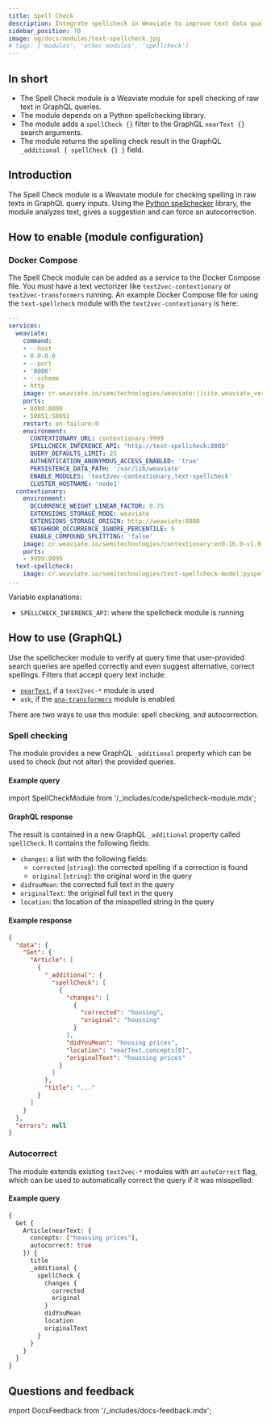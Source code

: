 ```yaml
---
title: Spell Check
description: Integrate spellcheck in Weaviate to improve text data quality and search accuracy.
sidebar_position: 70
image: og/docs/modules/text-spellcheck.jpg
# tags: ['modules', 'other modules', 'spellcheck']
---
```



## In short

* The Spell Check module is a Weaviate module for spell checking of raw text in GraphQL queries.
* The module depends on a Python spellchecking library.
* The module adds a `spellCheck {}` filter to the GraphQL `nearText {}` search arguments.
* The module returns the spelling check result in the GraphQL `_additional { spellCheck {} }` field.

## Introduction

The Spell Check module is a Weaviate module for checking spelling in raw texts in GraphQL query inputs. Using the [Python spellchecker](https://pypi.org/project/pyspellchecker/) library, the module analyzes text, gives a suggestion and can force an autocorrection.

## How to enable (module configuration)

### Docker Compose

The Spell Check module can be added as a service to the Docker Compose file. You must have a text vectorizer like `text2vec-contextionary` or `text2vec-transformers` running. An example Docker Compose file for using the `text-spellcheck` module with the `text2vec-contextionary` is here:

```yaml
---
services:
  weaviate:
    command:
    - --host
    - 0.0.0.0
    - --port
    - '8080'
    - --scheme
    - http
    image: cr.weaviate.io/semitechnologies/weaviate:||site.weaviate_version||
    ports:
    - 8080:8080
    - 50051:50051
    restart: on-failure:0
    environment:
      CONTEXTIONARY_URL: contextionary:9999
      SPELLCHECK_INFERENCE_API: "http://text-spellcheck:8080"
      QUERY_DEFAULTS_LIMIT: 25
      AUTHENTICATION_ANONYMOUS_ACCESS_ENABLED: 'true'
      PERSISTENCE_DATA_PATH: '/var/lib/weaviate'
      ENABLE_MODULES: 'text2vec-contextionary,text-spellcheck'
      CLUSTER_HOSTNAME: 'node1'
  contextionary:
    environment:
      OCCURRENCE_WEIGHT_LINEAR_FACTOR: 0.75
      EXTENSIONS_STORAGE_MODE: weaviate
      EXTENSIONS_STORAGE_ORIGIN: http://weaviate:8080
      NEIGHBOR_OCCURRENCE_IGNORE_PERCENTILE: 5
      ENABLE_COMPOUND_SPLITTING: 'false'
    image: cr.weaviate.io/semitechnologies/contextionary:en0.16.0-v1.0.2
    ports:
    - 9999:9999
  text-spellcheck:
    image: cr.weaviate.io/semitechnologies/text-spellcheck-model:pyspellchecker-d933122
...
```

Variable explanations:
* `SPELLCHECK_INFERENCE_API`: where the spellcheck module is running

## How to use (GraphQL)

Use the spellchecker module to verify at query time that user-provided search queries are spelled correctly and even suggest alternative, correct spellings. Filters that accept query text include:

* [`nearText`](/docs/weaviate/api/graphql/search-operators.md#neartext), if a `text2vec-*` module is used
* `ask`, if the [`qna-transformers`](./qna-transformers.md) module is enabled

There are two ways to use this module: spell checking, and autocorrection.

### Spell checking

The module provides a new GraphQL `_additional` property which can be used to check (but not alter) the provided queries.

#### Example query

import SpellCheckModule from '/_includes/code/spellcheck-module.mdx';

<SpellCheckModule/>

#### GraphQL response

The result is contained in a new GraphQL `_additional` property called `spellCheck`. It contains the following fields:
* `changes`: a list with the following fields:
  * `corrected` (`string`): the corrected spelling if a correction is found
  * `original` (`string`): the original word in the query
* `didYouMean`: the corrected full text in the query
* `originalText`: the original full text in the query
* `location`: the location of the misspelled string in the query

#### Example response

```json
{
  "data": {
    "Get": {
      "Article": [
        {
          "_additional": {
            "spellCheck": [
              {
                "changes": [
                  {
                    "corrected": "housing",
                    "original": "houssing"
                  }
                ],
                "didYouMean": "housing prices",
                "location": "nearText.concepts[0]",
                "originalText": "houssing prices"
              }
            ]
          },
          "title": "..."
        }
      ]
    }
  },
  "errors": null
}
```

### Autocorrect

The module extends existing `text2vec-*` modules with an `autoCorrect` flag, which can be used to automatically correct the query if it was misspelled:

#### Example query

```graphql
{
  Get {
    Article(nearText: {
      concepts: ["houssing prices"],
      autocorrect: true
    }) {
      title
      _additional {
        spellCheck {
          changes {
            corrected
            original
          }
          didYouMean
          location
          originalText
        }
      }
    }
  }
}
```


## Questions and feedback

import DocsFeedback from '/_includes/docs-feedback.mdx';

<DocsFeedback/>

